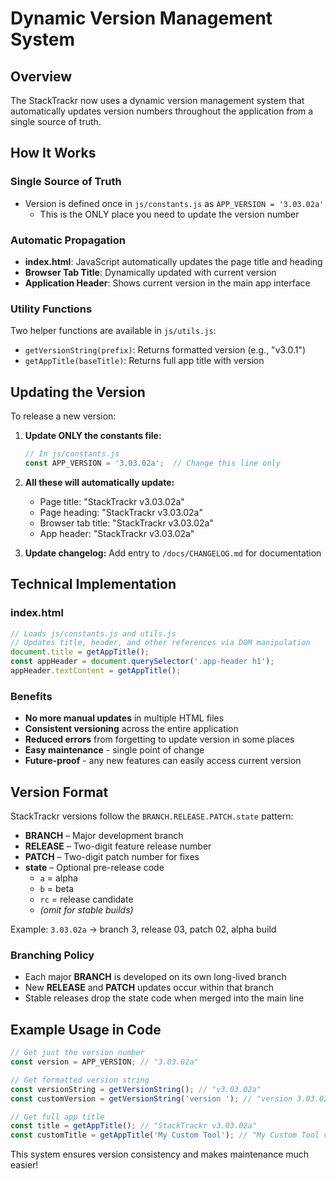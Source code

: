 # Dynamic Version Management System

## Overview 

The StackTrackr now uses a dynamic version management system that automatically updates version numbers throughout the application from a single source of truth.

## How It Works

### Single Source of Truth
- Version is defined once in `js/constants.js` as `APP_VERSION = '3.03.02a'`
  - This is the ONLY place you need to update the version number

### Automatic Propagation
- **index.html**: JavaScript automatically updates the page title and heading
- **Browser Tab Title**: Dynamically updated with current version
- **Application Header**: Shows current version in the main app interface

### Utility Functions
Two helper functions are available in `js/utils.js`:
- `getVersionString(prefix)`: Returns formatted version (e.g., "v3.0.1")
- `getAppTitle(baseTitle)`: Returns full app title with version

## Updating the Version

To release a new version:

1. **Update ONLY the constants file:**
   ```javascript
   // In js/constants.js
   const APP_VERSION = '3.03.02a';  // Change this line only
   ```

2. **All these will automatically update:**
   - Page title: "StackTrackr v3.03.02a"
   - Page heading: "StackTrackr v3.03.02a"
   - Browser tab title: "StackTrackr v3.03.02a"
   - App header: "StackTrackr v3.03.02a"

3. **Update changelog:** Add entry to `/docs/CHANGELOG.md` for documentation

## Technical Implementation

### index.html
```javascript
// Loads js/constants.js and utils.js
// Updates title, header, and other references via DOM manipulation
document.title = getAppTitle();
const appHeader = document.querySelector('.app-header h1');
appHeader.textContent = getAppTitle();
```

### Benefits
- **No more manual updates** in multiple HTML files
- **Consistent versioning** across the entire application
- **Reduced errors** from forgetting to update version in some places
- **Easy maintenance** - single point of change
- **Future-proof** - any new features can easily access current version

## Version Format
StackTrackr versions follow the `BRANCH.RELEASE.PATCH.state` pattern:

- **BRANCH** – Major development branch
- **RELEASE** – Two-digit feature release number
- **PATCH** – Two-digit patch number for fixes
- **state** – Optional pre-release code
  - `a` = alpha
  - `b` = beta
  - `rc` = release candidate
  - *(omit for stable builds)*

Example: `3.03.02a` → branch 3, release 03, patch 02, alpha build

### Branching Policy
- Each major **BRANCH** is developed on its own long-lived branch
- New **RELEASE** and **PATCH** updates occur within that branch
- Stable releases drop the state code when merged into the main line

## Example Usage in Code
```javascript
// Get just the version number
const version = APP_VERSION; // "3.03.02a"

// Get formatted version string
const versionString = getVersionString(); // "v3.03.02a"
const customVersion = getVersionString('version '); // "version 3.03.02a"

// Get full app title
const title = getAppTitle(); // "StackTrackr v3.03.02a"
const customTitle = getAppTitle('My Custom Tool'); // "My Custom Tool v3.03.02a"
```

This system ensures version consistency and makes maintenance much easier!
